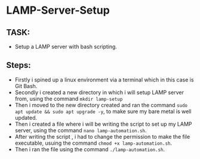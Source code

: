 # LAMP-Server-Setup

## TASK:
* Setup a LAMP server with bash scripting.

## Steps:
- Firstly i spined up a linux environment via a terminal which in this case is Git Bash.
- Secondly i created a new directory in which i will setup LAMP server from, using the command `mkdir lamp-setup`
- Then i moved to the new directory created and ran the command `sudo apt update && sudo apt upgrade -y`, to make sure my bare metal is well updated.
- Then i created a file where i will be writing the script to set up my LAMP server, using the command `nano lamp-automation.sh`.
- After writing the script , i had to change the permission to make the file executable, usuing the command `chmod +x lamp-automation.sh`.
- Then i ran the file using the command `./lamp-automation.sh`.
